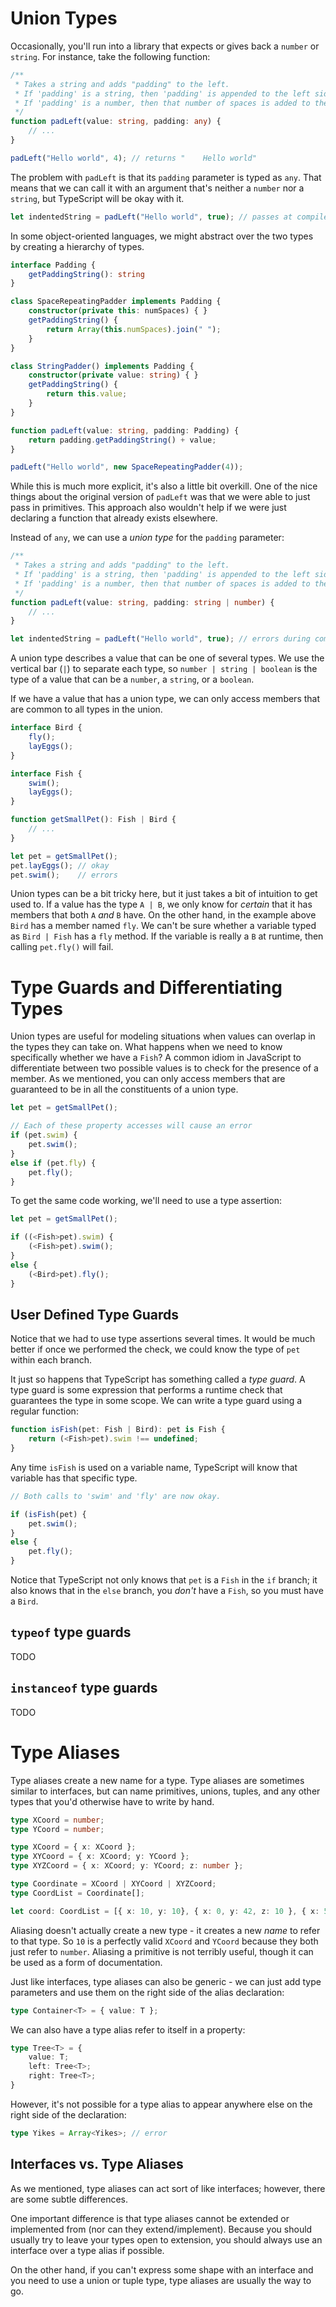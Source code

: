 # Union Types

Occasionally, you'll run into a library that expects or gives back a `number` or `string`.
For instance, take the following function:

```ts
/**
 * Takes a string and adds "padding" to the left.
 * If 'padding' is a string, then 'padding' is appended to the left side.
 * If 'padding' is a number, then that number of spaces is added to the left side.
 */
function padLeft(value: string, padding: any) {
    // ...
}

padLeft("Hello world", 4); // returns "    Hello world"
```

The problem with `padLeft` is that its `padding` parameter is typed as `any`.
That means that we can call it with an argument that's neither a `number` nor a `string`, but TypeScript will be okay with it.

```ts
let indentedString = padLeft("Hello world", true); // passes at compile time, fails at runtime.
```

In some object-oriented languages, we might abstract over the two types by creating a hierarchy of types.

```ts
interface Padding {
    getPaddingString(): string
}

class SpaceRepeatingPadder implements Padding {
    constructor(private this: numSpaces) { }
    getPaddingString() {
        return Array(this.numSpaces).join(" ");
    }
}

class StringPadder() implements Padding {
    constructor(private value: string) { }
    getPaddingString() {
        return this.value;
    }
}

function padLeft(value: string, padding: Padding) {
    return padding.getPaddingString() + value;
}

padLeft("Hello world", new SpaceRepeatingPadder(4));
```

While this is much more explicit, it's also a little bit overkill.
One of the nice things about the original version of `padLeft` was that we were able to just pass in primitives.
This approach also wouldn't help if we were just declaring a function that already exists elsewhere.

Instead of `any`, we can use a *union type* for the `padding` parameter:

```ts
/**
 * Takes a string and adds "padding" to the left.
 * If 'padding' is a string, then 'padding' is appended to the left side.
 * If 'padding' is a number, then that number of spaces is added to the left side.
 */
function padLeft(value: string, padding: string | number) {
    // ...
}

let indentedString = padLeft("Hello world", true); // errors during compilation
```

A union type describes a value that can be one of several types.
We use the vertical bar (`|`) to separate each type, so `number | string | boolean` is the type of a value that can be a `number`, a `string`, or a `boolean`.

If we have a value that has a union type, we can only access members that are common to all types in the union.

```ts
interface Bird {
    fly();
    layEggs();
}

interface Fish {
    swim();
    layEggs();
}

function getSmallPet(): Fish | Bird {
    // ...
}

let pet = getSmallPet();
pet.layEggs(); // okay
pet.swim();    // errors
```

Union types can be a bit tricky here, but it just takes a bit of intuition to get used to.
If a value has the type `A | B`, we only know for *certain* that it has members that both `A` *and* `B` have.
On the other hand, in the example above `Bird` has a member named `fly`.
We can't be sure whether a variable typed as `Bird | Fish` has a `fly` method.
If the variable is really a `B` at runtime, then calling `pet.fly()` will fail.

# Type Guards and Differentiating Types

Union types are useful for modeling situations when values can overlap in the types they can take on.
What happens when we need to know specifically whether we have a `Fish`?
A common idiom in JavaScript to differentiate between two possible values is to check for the presence of a member.
As we mentioned, you can only access members that are guaranteed to be in all the constituents of a union type.

```ts
let pet = getSmallPet();

// Each of these property accesses will cause an error
if (pet.swim) {
    pet.swim();
}
else if (pet.fly) {
    pet.fly();
}
```

To get the same code working, we'll need to use a type assertion:

```ts
let pet = getSmallPet();

if ((<Fish>pet).swim) {
    (<Fish>pet).swim();
}
else {
    (<Bird>pet).fly();
}
```

## User Defined Type Guards

Notice that we had to use type assertions several times.
It would be much better if once we performed the check, we could know the type of `pet` within each branch.

It just so happens that TypeScript has something called a *type guard*.
A type guard is some expression that performs a runtime check that guarantees the type in some scope.
We can write a type guard using a regular function:

```ts
function isFish(pet: Fish | Bird): pet is Fish {
    return (<Fish>pet).swim !== undefined;
}
```

Any time `isFish` is used on a variable name, TypeScript will know that variable has that specific type.

```ts
// Both calls to 'swim' and 'fly' are now okay.

if (isFish(pet) {
    pet.swim();
}
else {
    pet.fly();
}
```

Notice that TypeScript not only knows that `pet` is a `Fish` in the `if` branch;
it also knows that in the `else` branch, you *don't* have a `Fish`, so you must have a `Bird`.

## `typeof` type guards

TODO

## `instanceof` type guards

TODO

# Type Aliases

Type aliases create a new name for a type.
Type aliases are sometimes similar to interfaces, but can name primitives, unions, tuples, and any other types that you'd otherwise have to write by hand.

```ts
type XCoord = number;
type YCoord = number;

type XCoord = { x: XCoord };
type XYCoord = { x: XCoord; y: YCoord };
type XYZCoord = { x: XCoord; y: YCoord; z: number };

type Coordinate = XCoord | XYCoord | XYZCoord;
type CoordList = Coordinate[];

let coord: CoordList = [{ x: 10, y: 10}, { x: 0, y: 42, z: 10 }, { x: 5 }];
```

Aliasing doesn't actually create a new type - it creates a new *name* to refer to that type.
So `10` is a perfectly valid `XCoord` and `YCoord` because they both just refer to `number`.
Aliasing a primitive is not terribly useful, though it can be used as a form of documentation.

Just like interfaces, type aliases can also be generic - we can just add type parameters and use them on the right side of the alias declaration:

```ts
type Container<T> = { value: T };
```

We can also have a type alias refer to itself in a property:

```ts
type Tree<T> = {
    value: T;
    left: Tree<T>;
    right: Tree<T>;
}
```

However, it's not possible for a type alias to appear anywhere else on the right side of the declaration:

```ts
type Yikes = Array<Yikes>; // error
```

## Interfaces vs. Type Aliases

As we mentioned, type aliases can act sort of like interfaces; however, there are some subtle differences.

One important difference is that type aliases cannot be extended or implemented from (nor can they extend/implement).
Because you should usually try to leave your types open to extension, you should always use an interface over a type alias if possible.

On the other hand, if you can't express some shape with an interface and you need to use a union or tuple type, type aliases are usually the way to go.